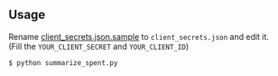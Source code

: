 Usage
---
Rename [client_secrets.json.sample](https://github.com/wkentaro/google-calendar-manager/blob/master/client_secrets.json.sample) to `client_secrets.json` and edit it.  
(Fill the `YOUR_CLIENT_SECRET` and `YOUR_CLIENT_ID`)


```bash
$ python summarize_spent.py
```
